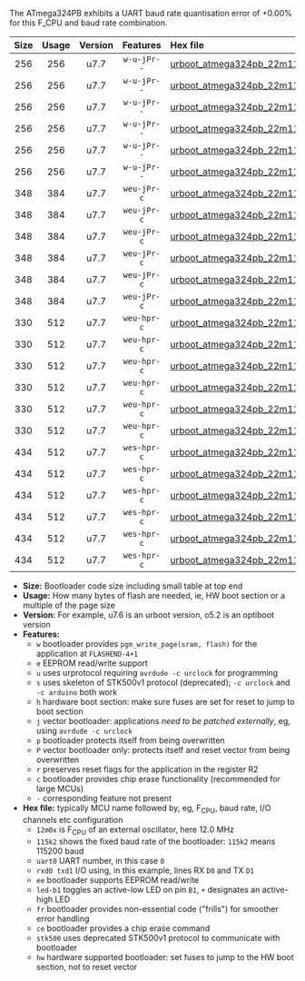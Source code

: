 The ATmega324PB exhibits a UART baud rate quantisation error of +0.00% for this F_CPU and baud rate combination.

|Size|Usage|Version|Features|Hex file|
|:-:|:-:|:-:|:-:|:--|
|256|256|u7.7|`w-u-jPr--`|[urboot_atmega324pb_22m1184x_++76k8_uart0_rxd0_txd1_led+b0_fr.hex](https://raw.githubusercontent.com/stefanrueger/urboot.hex/main/cores/mightycore/atmega324pb/external_oscillator/fcpu_22m1184x/br_++76k8/urboot_atmega324pb_22m1184x_++76k8_uart0_rxd0_txd1_led+b0_fr.hex)|
|256|256|u7.7|`w-u-jPr--`|[urboot_atmega324pb_22m1184x_++76k8_uart0_rxd0_txd1_led+b7_fr.hex](https://raw.githubusercontent.com/stefanrueger/urboot.hex/main/cores/mightycore/atmega324pb/external_oscillator/fcpu_22m1184x/br_++76k8/urboot_atmega324pb_22m1184x_++76k8_uart0_rxd0_txd1_led+b7_fr.hex)|
|256|256|u7.7|`w-u-jPr--`|[urboot_atmega324pb_22m1184x_++76k8_uart1_rxd2_txd3_led+b0_fr.hex](https://raw.githubusercontent.com/stefanrueger/urboot.hex/main/cores/mightycore/atmega324pb/external_oscillator/fcpu_22m1184x/br_++76k8/urboot_atmega324pb_22m1184x_++76k8_uart1_rxd2_txd3_led+b0_fr.hex)|
|256|256|u7.7|`w-u-jPr--`|[urboot_atmega324pb_22m1184x_++76k8_uart1_rxd2_txd3_led+b7_fr.hex](https://raw.githubusercontent.com/stefanrueger/urboot.hex/main/cores/mightycore/atmega324pb/external_oscillator/fcpu_22m1184x/br_++76k8/urboot_atmega324pb_22m1184x_++76k8_uart1_rxd2_txd3_led+b7_fr.hex)|
|256|256|u7.7|`w-u-jPr--`|[urboot_atmega324pb_22m1184x_++76k8_uart2_rxe2_txe3_led+b0_fr.hex](https://raw.githubusercontent.com/stefanrueger/urboot.hex/main/cores/mightycore/atmega324pb/external_oscillator/fcpu_22m1184x/br_++76k8/urboot_atmega324pb_22m1184x_++76k8_uart2_rxe2_txe3_led+b0_fr.hex)|
|256|256|u7.7|`w-u-jPr--`|[urboot_atmega324pb_22m1184x_++76k8_uart2_rxe2_txe3_led+b7_fr.hex](https://raw.githubusercontent.com/stefanrueger/urboot.hex/main/cores/mightycore/atmega324pb/external_oscillator/fcpu_22m1184x/br_++76k8/urboot_atmega324pb_22m1184x_++76k8_uart2_rxe2_txe3_led+b7_fr.hex)|
|348|384|u7.7|`weu-jPr-c`|[urboot_atmega324pb_22m1184x_++76k8_uart0_rxd0_txd1_ee_led+b0_fr_ce.hex](https://raw.githubusercontent.com/stefanrueger/urboot.hex/main/cores/mightycore/atmega324pb/external_oscillator/fcpu_22m1184x/br_++76k8/urboot_atmega324pb_22m1184x_++76k8_uart0_rxd0_txd1_ee_led+b0_fr_ce.hex)|
|348|384|u7.7|`weu-jPr-c`|[urboot_atmega324pb_22m1184x_++76k8_uart0_rxd0_txd1_ee_led+b7_fr_ce.hex](https://raw.githubusercontent.com/stefanrueger/urboot.hex/main/cores/mightycore/atmega324pb/external_oscillator/fcpu_22m1184x/br_++76k8/urboot_atmega324pb_22m1184x_++76k8_uart0_rxd0_txd1_ee_led+b7_fr_ce.hex)|
|348|384|u7.7|`weu-jPr-c`|[urboot_atmega324pb_22m1184x_++76k8_uart1_rxd2_txd3_ee_led+b0_fr_ce.hex](https://raw.githubusercontent.com/stefanrueger/urboot.hex/main/cores/mightycore/atmega324pb/external_oscillator/fcpu_22m1184x/br_++76k8/urboot_atmega324pb_22m1184x_++76k8_uart1_rxd2_txd3_ee_led+b0_fr_ce.hex)|
|348|384|u7.7|`weu-jPr-c`|[urboot_atmega324pb_22m1184x_++76k8_uart1_rxd2_txd3_ee_led+b7_fr_ce.hex](https://raw.githubusercontent.com/stefanrueger/urboot.hex/main/cores/mightycore/atmega324pb/external_oscillator/fcpu_22m1184x/br_++76k8/urboot_atmega324pb_22m1184x_++76k8_uart1_rxd2_txd3_ee_led+b7_fr_ce.hex)|
|348|384|u7.7|`weu-jPr-c`|[urboot_atmega324pb_22m1184x_++76k8_uart2_rxe2_txe3_ee_led+b0_fr_ce.hex](https://raw.githubusercontent.com/stefanrueger/urboot.hex/main/cores/mightycore/atmega324pb/external_oscillator/fcpu_22m1184x/br_++76k8/urboot_atmega324pb_22m1184x_++76k8_uart2_rxe2_txe3_ee_led+b0_fr_ce.hex)|
|348|384|u7.7|`weu-jPr-c`|[urboot_atmega324pb_22m1184x_++76k8_uart2_rxe2_txe3_ee_led+b7_fr_ce.hex](https://raw.githubusercontent.com/stefanrueger/urboot.hex/main/cores/mightycore/atmega324pb/external_oscillator/fcpu_22m1184x/br_++76k8/urboot_atmega324pb_22m1184x_++76k8_uart2_rxe2_txe3_ee_led+b7_fr_ce.hex)|
|330|512|u7.7|`weu-hpr-c`|[urboot_atmega324pb_22m1184x_++76k8_uart0_rxd0_txd1_ee_led+b0_fr_ce_hw.hex](https://raw.githubusercontent.com/stefanrueger/urboot.hex/main/cores/mightycore/atmega324pb/external_oscillator/fcpu_22m1184x/br_++76k8/urboot_atmega324pb_22m1184x_++76k8_uart0_rxd0_txd1_ee_led+b0_fr_ce_hw.hex)|
|330|512|u7.7|`weu-hpr-c`|[urboot_atmega324pb_22m1184x_++76k8_uart0_rxd0_txd1_ee_led+b7_fr_ce_hw.hex](https://raw.githubusercontent.com/stefanrueger/urboot.hex/main/cores/mightycore/atmega324pb/external_oscillator/fcpu_22m1184x/br_++76k8/urboot_atmega324pb_22m1184x_++76k8_uart0_rxd0_txd1_ee_led+b7_fr_ce_hw.hex)|
|330|512|u7.7|`weu-hpr-c`|[urboot_atmega324pb_22m1184x_++76k8_uart1_rxd2_txd3_ee_led+b0_fr_ce_hw.hex](https://raw.githubusercontent.com/stefanrueger/urboot.hex/main/cores/mightycore/atmega324pb/external_oscillator/fcpu_22m1184x/br_++76k8/urboot_atmega324pb_22m1184x_++76k8_uart1_rxd2_txd3_ee_led+b0_fr_ce_hw.hex)|
|330|512|u7.7|`weu-hpr-c`|[urboot_atmega324pb_22m1184x_++76k8_uart1_rxd2_txd3_ee_led+b7_fr_ce_hw.hex](https://raw.githubusercontent.com/stefanrueger/urboot.hex/main/cores/mightycore/atmega324pb/external_oscillator/fcpu_22m1184x/br_++76k8/urboot_atmega324pb_22m1184x_++76k8_uart1_rxd2_txd3_ee_led+b7_fr_ce_hw.hex)|
|330|512|u7.7|`weu-hpr-c`|[urboot_atmega324pb_22m1184x_++76k8_uart2_rxe2_txe3_ee_led+b0_fr_ce_hw.hex](https://raw.githubusercontent.com/stefanrueger/urboot.hex/main/cores/mightycore/atmega324pb/external_oscillator/fcpu_22m1184x/br_++76k8/urboot_atmega324pb_22m1184x_++76k8_uart2_rxe2_txe3_ee_led+b0_fr_ce_hw.hex)|
|330|512|u7.7|`weu-hpr-c`|[urboot_atmega324pb_22m1184x_++76k8_uart2_rxe2_txe3_ee_led+b7_fr_ce_hw.hex](https://raw.githubusercontent.com/stefanrueger/urboot.hex/main/cores/mightycore/atmega324pb/external_oscillator/fcpu_22m1184x/br_++76k8/urboot_atmega324pb_22m1184x_++76k8_uart2_rxe2_txe3_ee_led+b7_fr_ce_hw.hex)|
|434|512|u7.7|`wes-hpr-c`|[urboot_atmega324pb_22m1184x_++76k8_uart0_rxd0_txd1_ee_led+b0_fr_ce_stk500_hw.hex](https://raw.githubusercontent.com/stefanrueger/urboot.hex/main/cores/mightycore/atmega324pb/external_oscillator/fcpu_22m1184x/br_++76k8/urboot_atmega324pb_22m1184x_++76k8_uart0_rxd0_txd1_ee_led+b0_fr_ce_stk500_hw.hex)|
|434|512|u7.7|`wes-hpr-c`|[urboot_atmega324pb_22m1184x_++76k8_uart0_rxd0_txd1_ee_led+b7_fr_ce_stk500_hw.hex](https://raw.githubusercontent.com/stefanrueger/urboot.hex/main/cores/mightycore/atmega324pb/external_oscillator/fcpu_22m1184x/br_++76k8/urboot_atmega324pb_22m1184x_++76k8_uart0_rxd0_txd1_ee_led+b7_fr_ce_stk500_hw.hex)|
|434|512|u7.7|`wes-hpr-c`|[urboot_atmega324pb_22m1184x_++76k8_uart1_rxd2_txd3_ee_led+b0_fr_ce_stk500_hw.hex](https://raw.githubusercontent.com/stefanrueger/urboot.hex/main/cores/mightycore/atmega324pb/external_oscillator/fcpu_22m1184x/br_++76k8/urboot_atmega324pb_22m1184x_++76k8_uart1_rxd2_txd3_ee_led+b0_fr_ce_stk500_hw.hex)|
|434|512|u7.7|`wes-hpr-c`|[urboot_atmega324pb_22m1184x_++76k8_uart1_rxd2_txd3_ee_led+b7_fr_ce_stk500_hw.hex](https://raw.githubusercontent.com/stefanrueger/urboot.hex/main/cores/mightycore/atmega324pb/external_oscillator/fcpu_22m1184x/br_++76k8/urboot_atmega324pb_22m1184x_++76k8_uart1_rxd2_txd3_ee_led+b7_fr_ce_stk500_hw.hex)|
|434|512|u7.7|`wes-hpr-c`|[urboot_atmega324pb_22m1184x_++76k8_uart2_rxe2_txe3_ee_led+b0_fr_ce_stk500_hw.hex](https://raw.githubusercontent.com/stefanrueger/urboot.hex/main/cores/mightycore/atmega324pb/external_oscillator/fcpu_22m1184x/br_++76k8/urboot_atmega324pb_22m1184x_++76k8_uart2_rxe2_txe3_ee_led+b0_fr_ce_stk500_hw.hex)|
|434|512|u7.7|`wes-hpr-c`|[urboot_atmega324pb_22m1184x_++76k8_uart2_rxe2_txe3_ee_led+b7_fr_ce_stk500_hw.hex](https://raw.githubusercontent.com/stefanrueger/urboot.hex/main/cores/mightycore/atmega324pb/external_oscillator/fcpu_22m1184x/br_++76k8/urboot_atmega324pb_22m1184x_++76k8_uart2_rxe2_txe3_ee_led+b7_fr_ce_stk500_hw.hex)|

- **Size:** Bootloader code size including small table at top end
- **Usage:** How many bytes of flash are needed, ie, HW boot section or a multiple of the page size
- **Version:** For example, u7.6 is an urboot version, o5.2 is an optiboot version
- **Features:**
  + `w` bootloader provides `pgm_write_page(sram, flash)` for the application at `FLASHEND-4+1`
  + `e` EEPROM read/write support
  + `u` uses urprotocol requiring `avrdude -c urclock` for programming
  + `s` uses skeleton of STK500v1 protocol (deprecated); `-c urclock` and `-c arduino` both work
  + `h` hardware boot section: make sure fuses are set for reset to jump to boot section
  + `j` vector bootloader: applications *need to be patched externally*, eg, using `avrdude -c urclock`
  + `p` bootloader protects itself from being overwritten
  + `P` vector bootloader only: protects itself and reset vector from being overwritten
  + `r` preserves reset flags for the application in the register R2
  + `c` bootloader provides chip erase functionality (recommended for large MCUs)
  + `-` corresponding feature not present
- **Hex file:** typically MCU name followed by, eg, F<sub>CPU</sub>, baud rate, I/O channels etc configuration
  + `12m0x` is F<sub>CPU</sub> of an external oscillator, here 12.0 MHz
  + `115k2` shows the fixed baud rate of the bootloader: `115k2` means 115200 baud
  + `uart0` UART number, in this case `0`
  + `rxd0 txd1` I/O using, in this example, lines RX `D0` and TX `D1`
  + `ee` bootloader supports EEPROM read/write
  + `led-b1` toggles an active-low LED on pin `B1`, `+` designates an active-high LED
  + `fr` bootloader provides non-essential code ("frills") for smoother error handling
  + `ce` bootloader provides a chip erase command
  + `stk500` uses deprecated STK500v1 protocol to communicate with bootloader
  + `hw` hardware supported bootloader: set fuses to jump to the HW boot section, not to reset vector
